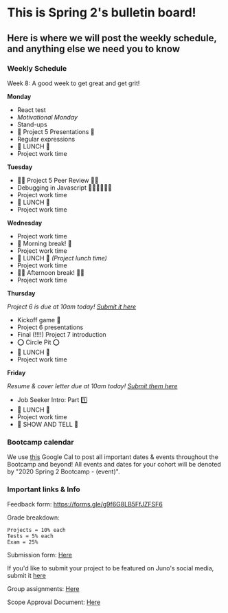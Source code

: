 # This is Spring 2's bulletin board!

## Here is where we will post the weekly schedule, and anything else we need you to know


<!-- ### Daily Schedule

_ALL TIMES ARE ESTIMATES FOR YOUR CONVIENICE AND AWARENESS AND ARE SUBJECT TO CHANGE_

We would like you to have a detailed a schedule to refer to now that we are online. However, we need to be super flexible with timing to allow for lessons to be extra juicy when YOU want them to be. **Never worry** if the real life timing isn't matching this estimate. We will adjust as needed and make sure the content gets covered and that you get the time you need for projects.  -->


### Weekly Schedule

Week 8: A good week to get great and get grit!


**Monday**

* React test
* *Motivational Monday*
* Stand-ups
* 🤗 Project 5 Presentations 🤗
* Regular expressions
* 🍴 LUNCH 🍴
* Project work time


**Tuesday**

* 👯‍♀️ Project 5 Peer Review 👯‍♂️
* Debugging in Javascript 🕵🏻‍♀️🕵🏾‍♂️
* Project work time
* 🍴 LUNCH 🍴
* Project work time


**Wednesday**

* Project work time
* 🌻 Morning break! 🌻 
* Project work time
* 🍴 LUNCH 🍴 _(Project lunch time)_
* Project work time
* 💃🏽 Afternoon break! 🕺🏿
* Project work time


**Thursday**

_Project 6 is due at 10am today! [Submit it here](https://docs.google.com/forms/d/e/1FAIpQLSeRr63HMZPrJDomUPKwtmYRsTXWP8pCPFdGEyE2cFst-7BFUQ/viewform)_  

* Kickoff game 🏈
* Project 6 presentations 
* Final (!!!!) Project 7 introduction
* ⭕️ Circle Pit ⭕️
* 🍴 LUNCH 🍴
* Project work time


**Friday**

 _Resume & cover letter due at 10am today! [Submit them here](https://forms.gle/H4BGXUuZYyZTdYLu9)_  

* Job Seeker Intro: Part 1️⃣
* 🍴 LUNCH 🍴
* Project work time
* 🎉 SHOW AND TELL 🎉


### Bootcamp calendar

We use [this](https://calendar.google.com/calendar/embed?src=hackeryou.com_ckj6930nr6kraakaisos09cccs%40group.calendar.google.com&ctz=America%2FToronto) Google Cal to post all important dates & events throughout the Bootcamp and beyond! All events and dates for your cohort will be denoted by "2020 Spring 2 Bootcamp - (event)".

### Important links & Info

Feedback form: https://forms.gle/g9f6G8LB5FfJZFSF6

Grade breakdown:

```
Projects = 10% each
Tests = 5% each
Exam = 25%
```

Submission form: [Here](https://docs.google.com/forms/d/11X0cb0hwvmqjY66aNJbSGI2XMbLtd4K1zNW-R_s6kQ0/)

If you'd like to submit your project to be featured on Juno's social media, submit it [here](https://docs.google.com/forms/d/e/1FAIpQLSdu5QfWrOBE14L00vhc1e4IfbwXV4X7CzNdjwJxoP4uOSDA3w/viewform)

Group assignments: [Here](https://docs.google.com/spreadsheets/d/1nNtc4s0M6aWJv1K_sNPYzFOXappNFq9LZYzwl4B9JQg/)

Scope Approval Document: [Here](https://docs.google.com/forms/d/1PETHgqnOLXSwjmI41fFQizKcIyB5Q4wnidCTM1ZXwbE/)

